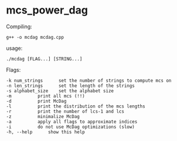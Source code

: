 # mcs_power_dag

Compiling: 
```shell
g++ -o mcdag mcdag.cpp
```

usage:

	./mcdag [FLAG...] [STRING...]


Flags:

	-k num_strings		set the number of strings to compute mcs on
	-n len_strings		set the length of the strings
	-s alphabet_size	set the alphabet size
	-m			print all mcs (!!)
	-d			print McDag
	-l			print the distribution of the mcs lengths
	-r			print the number of lcs-1 and lcs
	-z			minimalize McDag
	-a			apply all flags to approximate indices
	-i			do not use McDag optimizations (slow)
	-h, --help		show this help


